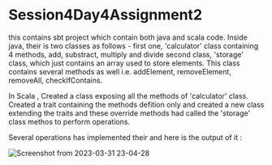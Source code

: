 # Session4Day4Assignment2
this contains sbt project which contain both java and scala code. Inside java, their is two classes as follows -
 first one, 'calculator' class containing 4 methods, add, substract, multiply and divide
 second class, 'storage' class, which just contains an array used to store elements. This class contains several methods as well i.e. addElement, removeElement, removeAll, checkIfContains.

In Scala ,
 Created a class exposing all the methods of 'calculator' class.
 Created a trait containing the methods defition only and created a new class extending the traits and these override methods had called the 'storage' class methos to perform operations.
 
 Several operations has implemented their and here is the output of it :
 
 
 ![Screenshot from 2023-03-31 23-04-28](https://user-images.githubusercontent.com/125342404/229192585-c3f6ffa0-4b6b-4726-bd0c-8a6fafa921fd.png)

